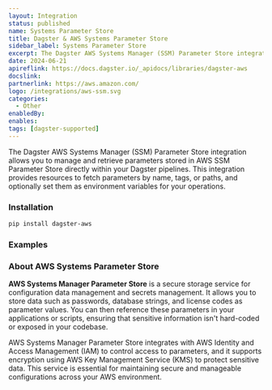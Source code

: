 ```yaml
---
layout: Integration
status: published
name: Systems Parameter Store
title: Dagster & AWS Systems Parameter Store
sidebar_label: Systems Parameter Store
excerpt: The Dagster AWS Systems Manager (SSM) Parameter Store integration allows you to manage and retrieve parameters stored in AWS SSM Parameter Store directly within your Dagster pipelines.
date: 2024-06-21
apireflink: https://docs.dagster.io/_apidocs/libraries/dagster-aws
docslink:
partnerlink: https://aws.amazon.com/
logo: /integrations/aws-ssm.svg
categories:
  - Other
enabledBy:
enables:
tags: [dagster-supported]
---
```


The Dagster AWS Systems Manager (SSM) Parameter Store integration allows you to manage and retrieve parameters stored in AWS SSM Parameter Store directly within your Dagster pipelines. This integration provides resources to fetch parameters by name, tags, or paths, and optionally set them as environment variables for your operations.

### Installation

```bash
pip install dagster-aws
```

### Examples

<CodeExample filePath="integrations/aws-ssm.py" language="python" />

### About AWS Systems Parameter Store

**AWS Systems Manager Parameter Store** is a secure storage service for configuration data management and secrets management. It allows you to store data such as passwords, database strings, and license codes as parameter values. You can then reference these parameters in your applications or scripts, ensuring that sensitive information isn't hard-coded or exposed in your codebase.

AWS Systems Manager Parameter Store integrates with AWS Identity and Access Management (IAM) to control access to parameters, and it supports encryption using AWS Key Management Service (KMS) to protect sensitive data. This service is essential for maintaining secure and manageable configurations across your AWS environment.
